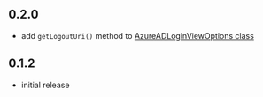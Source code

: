## 0.2.0

* add `getLogoutUri()` method to [AzureADLoginViewOptions class](https://pub.dev/documentation/azuread_login_view/latest/widgets_azure_ad_login_view/AzureADLoginViewOptions-class.html)

## 0.1.2

* initial release
